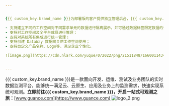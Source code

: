 ```yaml
---


{{{ custom_key.brand_name }}}为部署版的客户提供独立管理后台，{{{ custom_key.brand_name }}}管理后台包括工作空间管理、用户管理、集成管理、数据网关和设置管理五大功能模块。

- 支持建立不同的工作空间对不同需求单元的数据进行隔离展示，并可通过数据标签限定数据的访问权限；
- 支持对工作空间及全平台成员进行管理；
- 支持对系统所有集成进行统一管理；
- 支持创建 DataWay 数据网关供工作空间使用；
- 支持自定义产品名称、Logo等，满足企业个性化。

![image.png](https://cdn.nlark.com/yuque/0/2022/png/21511848/1660011434152-231458ca-daec-412f-8b5d-101af13a66f1.png#clientId=u8eadc33e-feeb-4&crop=0&crop=0&crop=1&crop=1&from=paste&height=663&id=u573ef04f&margin=%5Bobject%20Object%5D&name=image.png&originHeight=663&originWidth=1413&originalType=binary&ratio=1&rotation=0&showTitle=false&size=112749&status=done&style=stroke&taskId=uea782f1c-1a26-46ea-9168-b86d25ac163&title=&width=1413)


---
```


{{{ custom_key.brand_name }}}是一款面向开发、运维、测试及业务团队的实时数据监测平台，能够统一满足云、云原生、应用及业务上的监测需求，快速实现系统可观测。**立即前往{{{ custom_key.brand_name }}}，开启一站式可观测之旅：**[www.guance.com](https://www.guance.com)
![logo_2.png](https://cdn.nlark.com/yuque/0/2022/png/21511848/1642761909015-750c7ecd-81ba-4abf-b446-7b8e97abe76e.png#clientId=ucc58c24e-d7a9-4&crop=0&crop=0&crop=1&crop=1&from=drop&id=u1f1c3a96&margin=%5Bobject%20Object%5D&name=logo_2.png&originHeight=169&originWidth=746&originalType=binary&ratio=1&rotation=0&showTitle=false&size=139415&status=done&style=none&taskId=u420e6521-1eac-4f17-897f-53a63d36ff8&title=)


